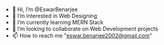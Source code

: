 - 👋 Hi, I’m @EswarBenarjee
- 👀 I’m interested in Web Designing
- 🌱 I’m currently learning MERN Stack
- 💞️ I’m looking to collaborate on Web Development projects
- 📫 How to reach me "eswar.benarjee2002@gmail.com"

<!---
EswarBenarjee/EswarBenarjee is a ✨ special ✨ repository because its `README.md` (this file) appears on your GitHub profile.
You can click the Preview link to take a look at your changes.
--->
